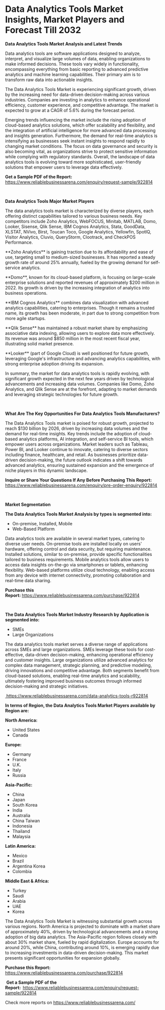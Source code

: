 <p><h1>Data Analytics Tools Market Insights, Market Players and Forecast Till 2032</h1></p><p><strong>Data Analytics Tools Market Analysis and Latest Trends</strong></p>
<p><p>Data analytics tools are software applications designed to analyze, interpret, and visualize large volumes of data, enabling organizations to make informed decisions. These tools vary widely in functionality, encompassing everything from basic reporting to advanced predictive analytics and machine learning capabilities. Their primary aim is to transform raw data into actionable insights.</p><p>The Data Analytics Tools Market is experiencing significant growth, driven by the increasing need for data-driven decision-making across various industries. Companies are investing in analytics to enhance operational efficiency, customer experience, and competitive advantage. The market is expected to grow at a CAGR of 5.6% during the forecast period. </p><p>Emerging trends influencing the market include the rising adoption of cloud-based analytics solutions, which offer scalability and flexibility, and the integration of artificial intelligence for more advanced data processing and insights generation. Furthermore, the demand for real-time analytics is intensifying as businesses seek instant insights to respond rapidly to changing market conditions. The focus on data governance and security is also becoming vital, as organizations strive to protect sensitive information while complying with regulatory standards. Overall, the landscape of data analytics tools is evolving toward more sophisticated, user-friendly solutions that empower users to leverage data effectively.</p></p>
<p><strong>Get a Sample PDF of the Report:&nbsp;</strong> <a href="https://www.reliablebusinessarena.com/enquiry/request-sample/922814?utm_campaign=2992&utm_medium=2&utm_source=Github&utm_content=ia&utm_term=07032025&utm_id=data-analytics-tools">https://www.reliablebusinessarena.com/enquiry/request-sample/922814</a></p>
<p>&nbsp;</p>
<p><strong>Data Analytics Tools Major Market Players</strong></p>
<p><p>The data analytics tools market is characterized by diverse players, each offering distinct capabilities tailored to various business needs. Key competitors include Zoho Analytics, WebFOCUS, Minitab, MATLAB, Domo, Looker, Sisense, Qlik Sense, IBM Cognos Analytics, Stata, GoodData, XLSTAT, NVivo, Birst, Toucan Toco, Google Analytics, Yellowfin, SpotIQ, Visitor Analytics, Cluvio, QueryStorm, Clootrack, and CheckPOS Performance.</p><p>**Zoho Analytics** is gaining traction due to its affordability and ease of use, targeting small to medium-sized businesses. It has reported a steady growth rate of around 25% annually, fueled by the growing demand for self-service analytics.</p><p>**Domo**, known for its cloud-based platform, is focusing on large-scale enterprise solutions and reported revenues of approximately $200 million in 2022. Its growth is driven by the increasing integration of analytics into business operations.</p><p>**IBM Cognos Analytics** combines data visualization with advanced analytics capabilities, catering to enterprises. Though it remains a trusted name, its growth has been moderate, in part due to strong competition from more agile startups.</p><p>**Qlik Sense** has maintained a robust market share by emphasizing associative data indexing, allowing users to explore data more effectively. Its revenue was around $850 million in the most recent fiscal year, illustrating solid market presence.</p><p>**Looker** (part of Google Cloud) is well positioned for future growth, leveraging Google's infrastructure and advancing analytics capabilities, with strong enterprise adoption driving its expansion.</p><p>In summary, the market for data analytics tools is rapidly evolving, with significant growth expected in the next few years driven by technological advancements and increasing data volumes. Companies like Domo, Zoho Analytics, and Qlik Sense are at the forefront, adapting to market demands and leveraging strategic technologies for future growth.</p></p>
<p>&nbsp;</p>
<p><strong>What Are The Key Opportunities For Data Analytics Tools Manufacturers?</strong></p>
<p><p>The Data Analytics Tools market is poised for robust growth, projected to reach $130 billion by 2026, driven by increasing data volumes and the demand for real-time insights. Key trends include the adoption of cloud-based analytics platforms, AI integration, and self-service BI tools, which empower users across organizations. Market leaders such as Tableau, Power BI, and Looker continue to innovate, catering to diverse sectors including finance, healthcare, and retail. As businesses prioritize data-driven decision-making, the future outlook indicates a shift towards advanced analytics, ensuring sustained expansion and the emergence of niche players in this dynamic landscape.</p></p>
<p><strong>Inquire or Share Your Questions If Any Before Purchasing This Report:</strong> <a href="https://www.reliablebusinessarena.com/enquiry/pre-order-enquiry/922814?utm_campaign=2992&utm_medium=2&utm_source=Github&utm_content=ia&utm_term=07032025&utm_id=data-analytics-tools">https://www.reliablebusinessarena.com/enquiry/pre-order-enquiry/922814</a></p>
<p>&nbsp;</p>
<p><strong>Market Segmentation</strong></p>
<p><strong>The Data Analytics Tools Market Analysis by types is segmented into:</strong></p>
<p><ul><li>On-premise, Installed, Mobile</li><li>Web-Based Platform</li></ul></p>
<p><p>Data analytics tools are available in several market types, catering to diverse user needs. On-premise tools are installed locally on users' hardware, offering control and data security, but requiring maintenance. Installed solutions, similar to on-premise, provide specific functionalities tailored to business requirements. Mobile analytics tools allow users to access data insights on-the-go via smartphones or tablets, enhancing flexibility. Web-based platforms utilize cloud technology, enabling access from any device with internet connectivity, promoting collaboration and real-time data sharing.</p></p>
<p><strong>Purchase this Report:&nbsp;</strong><a href="https://www.reliablebusinessarena.com/purchase/922814?utm_campaign=2992&utm_medium=2&utm_source=Github&utm_content=ia&utm_term=07032025&utm_id=data-analytics-tools">https://www.reliablebusinessarena.com/purchase/922814</a></p>
<p>&nbsp;</p>
<p><strong>The Data Analytics Tools Market Industry Research by Application is segmented into:</strong></p>
<p><ul><li>SMEs</li><li>Large Organizations</li></ul></p>
<p><p>The data analytics tools market serves a diverse range of applications across SMEs and large organizations. SMEs leverage these tools for cost-effective, data-driven decision-making, enhancing operational efficiency and customer insights. Large organizations utilize advanced analytics for complex data management, strategic planning, and predictive modeling, driving innovations and competitive advantage. Both segments benefit from cloud-based solutions, enabling real-time analytics and scalability, ultimately fostering improved business outcomes through informed decision-making and strategic initiatives.</p></p>
<p><a href="https://www.reliablebusinessarena.com/data-analytics-tools-r922814?utm_campaign=2992&utm_medium=2&utm_source=Github&utm_content=ia&utm_term=07032025&utm_id=data-analytics-tools">&nbsp;https://www.reliablebusinessarena.com/data-analytics-tools-r922814</a></p>
<p><strong>In terms of Region, the Data Analytics Tools Market Players available by Region are:</strong></p>
<p>
    <p> <strong> North America: </strong>
        <ul>
            <li>United States</li>
            <li>Canada</li>
        </ul>
        </p> 
    <p> <strong> Europe: </strong>
        <ul>
            <li>Germany</li>
            <li>France</li>
            <li>U.K.</li>
            <li>Italy</li>
            <li>Russia</li>
        </ul>
        </p> 
    <p> <strong> Asia-Pacific: </strong>
        <ul>
            <li>China</li>
            <li>Japan</li>
            <li>South Korea</li>
            <li>India</li>
            <li>Australia</li>
            <li>China Taiwan</li>
            <li>Indonesia</li>
            <li>Thailand</li>
            <li>Malaysia</li>
        </ul>
        </p> 
    <p> <strong> Latin America: </strong>
        <ul>
            <li>Mexico</li>
            <li>Brazil</li>
            <li>Argentina Korea</li>
            <li>Colombia</li>
        </ul>
        </p> 
    <p> <strong> Middle East & Africa: </strong>
        <ul>
            <li>Turkey</li>
            <li>Saudi</li>
            <li>Arabia</li>
            <li>UAE</li>
            <li>Korea</li>
        </ul>
    </p>
    </p>
<p><p>The Data Analytics Tools Market is witnessing substantial growth across various regions. North America is projected to dominate with a market share of approximately 40%, driven by technological advancements and a strong adoption of big data analytics. The Asia-Pacific region follows closely with about 30% market share, fueled by rapid digitalization. Europe accounts for around 20%, while China, contributing around 10%, is emerging rapidly due to increasing investments in data-driven decision-making. This market presents significant opportunities for expansion globally.</p></p>
<p><strong>Purchase this Report: </strong><a href="https://www.reliablebusinessarena.com/purchase/922814?utm_campaign=2992&utm_medium=2&utm_source=Github&utm_content=ia&utm_term=07032025&utm_id=data-analytics-tools">https://www.reliablebusinessarena.com/purchase/922814</a></p>
<p>&nbsp;<strong>Get a Sample PDF of the Report:&nbsp;&nbsp;</strong><a href="https://www.reliablebusinessarena.com/enquiry/request-sample/922814?utm_campaign=2992&utm_medium=2&utm_source=Github&utm_content=ia&utm_term=07032025&utm_id=data-analytics-tools">https://www.reliablebusinessarena.com/enquiry/request-sample/922814</a></p>
<p><strong></strong></p>
<p>Check more reports on <a href="https://www.reliablebusinessarena.com/?utm_campaign=2992&utm_medium=2&utm_source=Github&utm_content=ia&utm_term=07032025&utm_id=data-analytics-tools">https://www.reliablebusinessarena.com/</a></p>